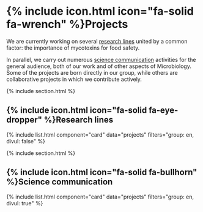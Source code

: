 # {% include icon.html icon="fa-solid fa-wrench" %}Projects

We are currently working on several [research lines](#research-lines) united by a common factor: the importance of mycotoxins for food safety.

In parallel, we carry out numerous [science communication](#science-communication) activities for the general audience, both of our work and of other aspects of Microbiology. Some of the projects are born directly in our group, while others are collaborative projects in which we contribute actively.

{% include section.html %}

## {% include icon.html icon="fa-solid fa-eye-dropper" %}Research lines

{% include list.html component="card" data="projects" filters="group: en, divul: false" %}

{% include section.html %}

## {% include icon.html icon="fa-solid fa-bullhorn" %}Science communication

{% include list.html component="card" data="projects" filters="group: en, divul: true" %}
